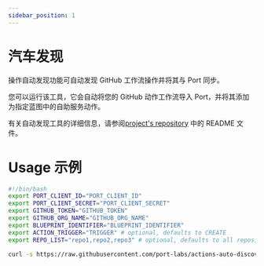 ```yaml
---
sidebar_position: 1
---
```


# 汽车发现

操作自动发现功能可自动发现 GitHub 工作流操作并将其与 Port 同步。

您可以运行该工具，它会自动将您的 GitHub 动作工作流导入 Port，并将其添加为指定蓝图中的自助服务动作。

有关自动发现工具的详细信息，请参阅[project's repository](https://github.com/port-labs/actions-auto-discovery) 中的 README 文件。

# Usage 示例

```bash showLineNumbers
#!/bin/bash
export PORT_CLIENT_ID="PORT_CLIENT_ID"
export PORT_CLIENT_SECRET="PORT_CLIENT_SECRET"
export GITHUB_TOKEN="GITHUB_TOKEN"
export GITHUB_ORG_NAME="GITHUB_ORG_NAME"
export BLUEPRINT_IDENTIFIER="BLUEPRINT_IDENTIFIER"
export ACTION_TRIGGER="TRIGGER" # optional, defaults to CREATE
export REPO_LIST="repo1,repo2,repo3" # optional, defaults to all repositories in the organization(*), comma separated list of repositories repo1,repo2,repo3

curl -s https://raw.githubusercontent.com/port-labs/actions-auto-discovery/main/github-actions/sync.sh | bash
```